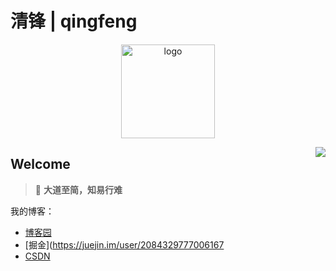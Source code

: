 # 清锋 | qingfeng

<div>
<p align="center">
    <a href="https://dunwu.github.io/" target="_blank" rel="noopener noreferrer">
        <img src="https://raw.githubusercontent.com/dunwu/images/master/common/dunwu-logo-200.png" alt="logo" width="150px"/>
    </a>
</p>
</div>
<img align="right" src="https://github-readme-stats.vercel.app/api?username=qingfeng&show_icons=true&icon_color=805AD5&text_color=718096&bg_color=ffffff&hide_title=true" />

## Welcome

> 🍵 **大道至简，知易行难**

我的博客：

- [博客园](https://www.cnblogs.com/imaya/)
- [掘金](https://juejin.im/user/2084329777006167
- [CSDN]()
